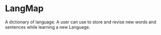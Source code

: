 # LangMap
A dictionary of language.  A user can use to store and revise new words and sentences while learning a new Language.
